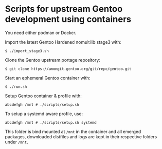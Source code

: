# Scripts for upstream Gentoo development using containers

You need either podman or Docker.

Import the latest Gentoo Hardened nomultilib stage3 with:

```
$ ./import_stage3.sh
```

Clone the Gentoo upstream portage repository:

```
$ git clone https://anongit.gentoo.org/git/repo/gentoo.git
```

Start an ephemeral Gentoo container with:

```
$ ./run.sh
```

Setup Gentoo container & profile with:

```
abcdefgh /mnt # ./scripts/setup.sh
```

To setup a systemd aware profile, use:

```
abcdefgh /mnt # ./scripts/setup.sh systemd
```

This folder is bind mounted at `/mnt` in the container and all emerged
packages, downloaded distfiles and logs are kept in their respective folders
under `/mnt`.
